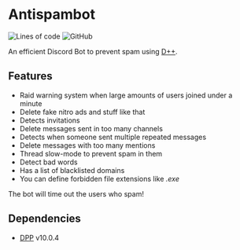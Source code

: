 # Antispambot

![Lines of code](https://img.shields.io/tokei/lines/github/Commandserver/Antispambot) 
![GitHub](https://img.shields.io/github/license/Commandserver/Antispambot) 

An efficient Discord Bot to prevent spam using [D++](https://github.com/brainboxdotcc/DPP).

## Features

- Raid warning system when large amounts of users joined under a minute
- Delete fake nitro ads and stuff like that
- Detects invitations
- Delete messages sent in too many channels
- Detects when someone sent multiple repeated messages
- Delete messages with too many mentions
- Thread slow-mode to prevent spam in them
- Detect bad words
- Has a list of blacklisted domains
- You can define forbidden file extensions like _.exe_

The bot will time out the users who spam!

## Dependencies

- [DPP](https://github.com/brainboxdotcc/DPP) v10.0.4
